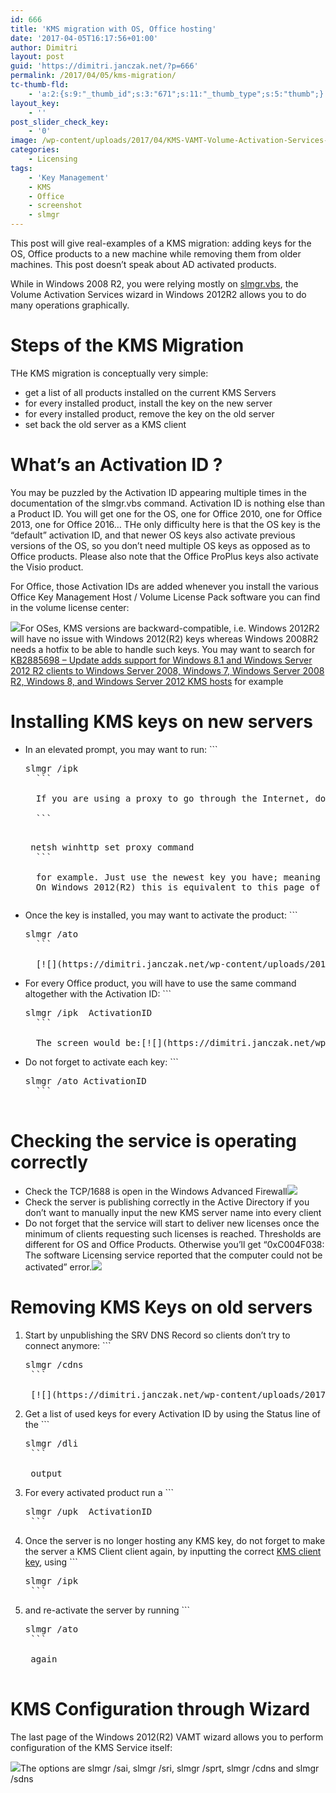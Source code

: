 ```yaml
---
id: 666
title: 'KMS migration with OS, Office hosting'
date: '2017-04-05T16:17:56+01:00'
author: Dimitri
layout: post
guid: 'https://dimitri.janczak.net/?p=666'
permalink: /2017/04/05/kms-migration/
tc-thumb-fld:
    - 'a:2:{s:9:"_thumb_id";s:3:"671";s:11:"_thumb_type";s:5:"thumb";}'
layout_key:
    - ''
post_slider_check_key:
    - '0'
image: /wp-content/uploads/2017/04/KMS-VAMT-Volume-Activation-Services-Wizard-Welcome-Screen.png
categories:
    - Licensing
tags:
    - 'Key Management'
    - KMS
    - Office
    - screenshot
    - slmgr
---
```


This post will give real-examples of a KMS migration: adding keys for the OS, Office products to a new machine while removing them from older machines. This post doesn’t speak about AD activated products.

While in Windows 2008 R2, you were relying mostly on [slmgr.vbs](https://technet.microsoft.com/en-us/library/dn502540(v=ws.11).aspx), the Volume Activation Services wizard in Windows 2012R2 allows you to do many operations graphically.

# Steps of the KMS Migration

THe KMS migration is conceptually very simple:

- get a list of all products installed on the current KMS Servers
- for every installed product, install the key on the new server
- for every installed product, remove the key on the old server
- set back the old server as a KMS client

# What’s an Activation ID ?

You may be puzzled by the Activation ID appearing multiple times in the documentation of the slmgr.vbs command. Activation ID is nothing else than a Product ID. You will get one for the OS, one for Office 2010, one for Office 2013, one for Office 2016… THe only difficulty here is that the OS key is the “default” activation ID, and that newer OS keys also activate previous versions of the OS, so you don’t need multiple OS keys as opposed as to Office products. Please also note that the Office ProPlus keys also activate the Visio product.

For Office, those Activation IDs are added whenever you install the various Office Key Management Host / Volume License Pack software you can find in the volume license center:

[![](https://dimitri.janczak.net/wp-content/uploads/2017/04/KMS-VAMT-Office-2016-Volume-License-Pack-Installation.png)](https://dimitri.janczak.net/wp-content/uploads/2017/04/KMS-VAMT-Office-2016-Volume-License-Pack-Installation.png)For OSes, KMS versions are backward-compatible, i.e. Windows 2012R2 will have no issue with Windows 2012(R2) keys whereas Windows 2008R2 needs a hotfix to be able to handle such keys. You may want to search for [KB2885698 – Update adds support for Windows 8.1 and Windows Server 2012 R2 clients to Windows Server 2008, Windows 7, Windows Server 2008 R2, Windows 8, and Windows Server 2012 KMS hosts](https://support.microsoft.com/en-us/help/2885698/update-adds-support-for-windows-8.1-and-windows-server-2012-r2-clients-to-windows-server-2008,-windows-7,-windows-server-2008-r2,-windows-8,-and-windows-server-2012-kms-hosts) for example

# Installing KMS keys on new servers

- In an elevated prompt, you may want to run: ```
    <pre class="lang:batch decode:true" title="Installing OS">slmgr /ipk <Key>
    ```
    
    If you are using a proxy to go through the Internet, do not forget to setup the WinHTTP proxy through the
    
    ```
    <pre class="lang:batch decode:true" title="setting Windows machine wide proxy"> netsh winhttp set proxy command
    ```
    
    for example. Just use the newest key you have; meaning if you have a Windows 2016 Server, it will also activate Windows 2012R2, 2012, 2008R2 and 2008 servers. In addition, server keys also activate Professional and Enterprise client OSes.  
    On Windows 2012(R2) this is equivalent to this page of the wizard:[![](https://dimitri.janczak.net/wp-content/uploads/2017/04/KMS-VAMT-Volume-Activation-Services-Wizard-Welcome-Screen.png)](https://dimitri.janczak.net/wp-content/uploads/2017/04/KMS-VAMT-Volume-Activation-Services-Wizard-Welcome-Screen.png) [![](https://dimitri.janczak.net/wp-content/uploads/2017/04/KMS-VAMT-Volume-Activation-Services-Wizard-Enter-KMS-Key-Screen.png)](https://dimitri.janczak.net/wp-content/uploads/2017/04/KMS-VAMT-Volume-Activation-Services-Wizard-Enter-KMS-Key-Screen.png)
- Once the key is installed, you may want to activate the product: ```
    <pre class="lang:batch decode:true" title="Activating the product">slmgr /ato
    ```
    
    [![](https://dimitri.janczak.net/wp-content/uploads/2017/04/KMS-VAMT-Volume-Activation-Services-Wizard-Activate-Prompt-Screen.png)](https://dimitri.janczak.net/wp-content/uploads/2017/04/KMS-VAMT-Volume-Activation-Services-Wizard-Activate-Prompt-Screen.png)
- For every Office product, you will have to use the same command altogether with the Activation ID: ```
    <pre class="lang:batch decode:true" title="Installing Office Product Key">slmgr /ipk <Key> ActivationID
    ```
    
    The screen would be:[![](https://dimitri.janczak.net/wp-content/uploads/2017/04/KMS-VAMT-Volume-Activation-Services-Wizard-Activate-Product-Screen.png)](https://dimitri.janczak.net/wp-content/uploads/2017/04/KMS-VAMT-Volume-Activation-Services-Wizard-Activate-Product-Screen.png)
- Do not forget to activate each key: ```
    <pre class="lang:batch decode:true " title="Activating an Office Product">slmgr /ato ActivationID
    ```

# Checking the service is operating correctly

- Check the TCP/1688 is open in the Windows Advanced Firewall[![](https://dimitri.janczak.net/wp-content/uploads/2017/04/KMS-Service-Advanced-Firewall-Rule-Enabled.png)](https://dimitri.janczak.net/wp-content/uploads/2017/04/KMS-Service-Advanced-Firewall-Rule-Enabled.png)
- Check the server is publishing correctly in the Active Directory if you don’t want to manually input the new KMS server name into every client
- Do not forget that the service will start to deliver new licenses once the minimum of clients requesting such licenses is reached. Thresholds are different for OS and Office Products. Otherwise you’ll get “0xC004F038: The software Licensing service reported that the computer could not be activated” error.[![](https://dimitri.janczak.net/wp-content/uploads/2017/04/KMS-Service-Not-Enough-Clients-Yet.png)](https://dimitri.janczak.net/wp-content/uploads/2017/04/KMS-Service-Not-Enough-Clients-Yet.png)

# Removing KMS Keys on old servers

1. Start by unpublishing the SRV DNS Record so clients don’t try to connect anymore: ```
    <pre class="lang:batch decode:true " title="Unpublishing KMS Servers">slmgr /cdns
    ```
    
    [![](https://dimitri.janczak.net/wp-content/uploads/2017/04/KMS-Clear-DNS-Publish-Activated-Only.png)](https://dimitri.janczak.net/wp-content/uploads/2017/04/KMS-Clear-DNS-Publish-Activated-Only.png)
2. Get a list of used keys for every Activation ID by using the Status line of the ```
    <pre class="lang:batch decode:true " title="listing activation ID">slmgr /dli
    ```
    
    output
3. For every activated product run a ```
    <pre class="lang:batch decode:true" title="Uninstallation of a product">slmgr /upk <Key> ActivationID
    ```
4. Once the server is no longer hosting any KMS key, do not forget to make the server a KMS Client client again, by inputting the correct [KMS client key](https://technet.microsoft.com/en-us/library/jj612867(v=ws.11).aspx), using ```
    <pre class="lang:batch decode:true " title="Entering KMS key">slmgr /ipk
    ```
5. and re-activate the server by running ```
    <pre class="lang:batch decode:true " title="Activating a KMS host">slmgr /ato
    ```
    
    again

# KMS Configuration through Wizard

The last page of the Windows 2012(R2) VAMT wizard allows you to perform configuration of the KMS Service itself:

[![](https://dimitri.janczak.net/wp-content/uploads/2017/04/KMS-VAMT-Volume-Activation-Services-Wizard-KMS-Configuration.png)](https://dimitri.janczak.net/wp-content/uploads/2017/04/KMS-VAMT-Volume-Activation-Services-Wizard-KMS-Configuration.png)The options are slmgr /sai, slmgr /sri, slmgr /sprt, slmgr /cdns and slmgr /sdns